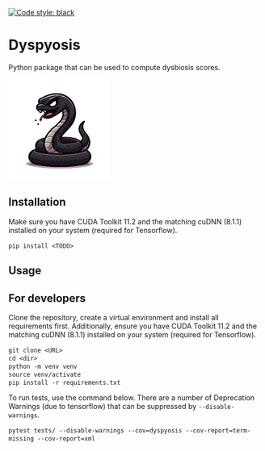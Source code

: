 [![Code style: black](https://img.shields.io/badge/code%20style-black-000000.svg)](https://github.com/psf/black)

# Dyspyosis

Python package that can be used to compute dysbiosis scores.

![A gumpy black snake, minimalist illustration](./docs/img/dyspyosis_logo_small.jpg)

## Installation

Make sure you have CUDA Toolkit 11.2 and the matching cuDNN (8.1.1) installed on your system (required for Tensorflow).

```commandline
pip install <TODO>
```
## Usage



## For developers

Clone the repository, create a virtual environment and install all requirements first. Additionally, ensure you have
CUDA Toolkit 11.2 and the matching cuDNN (8.1.1) installed on your system (required for Tensorflow).

```commandline
git clone <URL>
cd <dir>
python -m venv venv
source venv/activate
pip install -r requirements.txt
```

To run tests, use the command below. There are a number of Deprecation Warnings (due to tensorflow) that can be
suppressed by ```--disable-warnings```.

```commandline
pytest tests/ --disable-warnings --cov=dyspyosis --cov-report=term-missing --cov-report=xml
```
